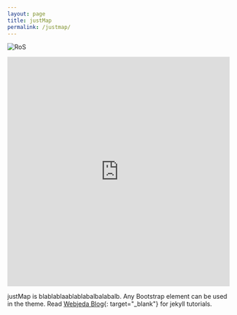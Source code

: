 ```yaml
---
layout: page
title: justMap
permalink: /justmap/
---
```

![RoS](JustMap_shot.png)

<iframe width='100%' height='520' frameborder='0' src='https://justplace.carto.com/viz/57683209-6517-4bc2-9c67-a679aac75f58/embed_map' allowfullscreen webkitallowfullscreen mozallowfullscreen oallowfullscreen msallowfullscreen></iframe>

<div class="mt50"></div>

justMap is blablablaablablabalbalabalb. Any Bootstrap element can be used in the theme. Read [Webjeda Blog](http://blog.webjeda.com){: target="_blank"} for jekyll tutorials.
